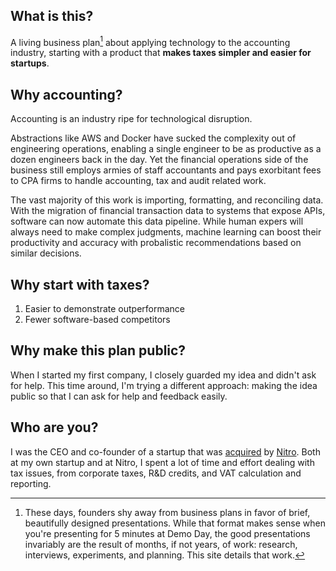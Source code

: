 ## What is this?

A living business plan[^1] about applying technology to the accounting industry, starting with a product that **makes taxes simpler and easier for startups**.

[^1]: These days, founders shy away from business plans in favor of brief, beautifully designed presentations.  While that format makes sense when you're presenting for 5 minutes at Demo Day, the good presentations invariably are the result of months, if not years, of work: research, interviews, experiments, and planning.  This site details that work.

## Why accounting?

Accounting is an industry ripe for technological disruption.

Abstractions like AWS and Docker have sucked the complexity out of engineering operations, enabling a single engineer to be as productive as a dozen engineers back in the day.  Yet the financial operations side of the business still employs armies of staff accountants and pays exorbitant fees to CPA firms to handle accounting, tax and audit related work.  

The vast majority of this work is importing, formatting, and reconciling data.  With the migration of financial transaction data to systems that expose APIs, software can now automate this data pipeline.  While human expers will always need to make complex judgments, machine learning can boost their productivity and accuracy with probalistic recommendations based on similar decisions.

## Why start with taxes?

1. Easier to demonstrate outperformance
2. Fewer software-based competitors

## Why make this plan public?

When I started my first company, I closely guarded my idea and didn't ask for help.  This time around, I'm trying a different approach: making the idea public so that I can ask for help and feedback easily.

## Who are you?

I was the CEO and co-founder of a startup that was [acquired](https://blog.gonitro.com/2015/10/nitro-acquires-doxiq-to-deepen-analytics-footprint/) by [Nitro](https://www.gonitro.com/).  Both at my own startup and at Nitro, I spent a lot of time and effort dealing with tax issues, from corporate taxes, R&D credits, and VAT calculation and reporting.